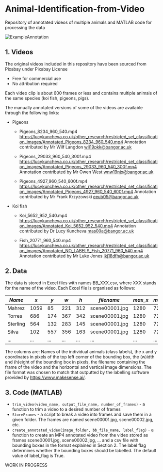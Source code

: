 # Animal-Identification-from-Video
Repository of annotated videos of multiple animals and MATLAB code for processing the data

![ExampleAnnotation](https://user-images.githubusercontent.com/18727206/138719482-354c4c32-b282-4d69-8a04-cd5851bae687.jpg)


## 1. Videos
The original videos included in this repository have been sourced from Pixabay under Pixabay License
* Free for commercial use
* No attribution required

Each video clip is about 600 frames or less and contains multiple animals of the same species (koi fish, pigeons, pigs). 

The manually annotated versions of some of the videos are available through the following links:

* Pigeons

    - Pigeons_8234_960_540.mp4 https://lucykuncheva.co.uk/other_research/restricted_set_classification_images/Annotated_Pigeons_8234_960_540.mp4
    Annotation contributed by Mr Wilf Langdon wll19pkk@bangor.ac.uk
    
    - Pigeons_29033_960_540_300f.mp4 https://lucykuncheva.co.uk/other_research/restricted_set_classification_images/Annotated_Pigeons_29033_960_540_300f.mp4
    Annotation contributed by Mr Owen West wnw19njx@bangor.ac.uk 
    
    - Pigeons_4927_960_540_600f.mp4 https://lucykuncheva.co.uk/other_research/restricted_set_classification_images/Annotated_Pigeons_4927_960_540_600f.mp4
    Annotation contributed by Mr Frank Krzyzowski eeub05@bangor.ac.uk 
    
* Koi fish

    - Koi_5652_952_540.mp4 https://lucykuncheva.co.uk/other_research/restricted_set_classification_images/Annotated_Koi_5652_952_540.mp4
    Annotation contributed by Dr Lucy Kuncheva mas00a@bangor.ac.uk
    
    - Fish_20771_960_540.mp4 https://lucykuncheva.co.uk/other_research/restricted_set_classification_images/Annotated_NO_LABELS_Fish_20771_960_540.mp4
    Annotation contributed by Mr Luke Jones lkj18dfh@bangor.ac.uk

## 2. Data
The data is stored in Excel files with names BB_XXX.csv, where XXX stands for the name of the video. Each Excel file is organised as follows:

*Name*    |     *x*  |  *y*   |   *w*  |  *h*  |  *filename*   |   *max_x* |  *max_y*
--------|--------|------|------|-----|-------------|--------|-------
Mahrez	 |   1059|	  85|   221|	312|	scene00001.jpg	|1280|	720
Torres	 |   686 |	 174|   367|	342|	scene00001.jpg	|1280|	720
Sterling |	564	 |   132|   283|	145|	scene00001.jpg	|1280|	720
Silva    |	102	 |   557|   356|	163|	scene00001.jpg	|1280|	720
... | ... | ... | ... | ... | ... | ... | ... |

The columns are: Names of the individual animals (class labels), the x and y coordinates in pixels of the top left corner of the bounding box, the (w)idth and (h)eight of the bounding box in pixels, the filename containing the frame of the video and the horizontal and vertical image dimensions. The file format was chosen to match that outputted by the labelling software provided by https://www.makesense.ai/.

## 3. Code (MATLAB)
* `trim_video(video_name, output_file_name, number_of_frames)` - a function to trim a video to a desired number of frames
* `StoreFrames` - a script to break a video into frames and save them in a given folder. The frames are named scene00001.jpg, scene00002.jpg, etc.
* `create_annotated_video(image_folder, bb_file_name, label_flag)` - a function to create an MP4 annotated video from the video stored as frames scene00001.jpg, scene00002.jpg, ... and a csv file with bounding boxes in the format explained in Section 2. The label flag determines whether the bounding boxes should be labelled. The default value of label_flag is True.

WORK IN PROGRESS

